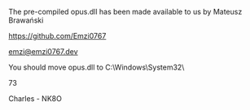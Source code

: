 The pre-compiled opus.dll has been made available to us by Mateusz Brawański

https://github.com/Emzi0767

emzi@emzi0767.dev

You should move opus.dll to C:\Windows\System32\

73

Charles - NK8O

